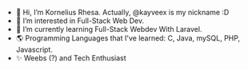- 👋 Hi, I’m Kornelius Rhesa. Actually, @kayveex is my nickname :D
- 👀 I’m interested in Full-Stack Web Dev.
- 📢 I’m currently learning Full-Stack Webdev With Laravel.
- 🌎 Programming Languages that I've learned: C, Java, mySQL, PHP, Javascript.
- ✨  Weebs (?) and Tech Enthusiast 
